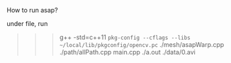 How to run asap?

under file, run
>>> g++ -std=c++11 `pkg-config --cflags --libs ~/local/lib/pkgconfig/opencv.pc` ./mesh/asapWarp.cpp ./path/allPath.cpp main.cpp
>>> ./a.out ./data/0.avi

